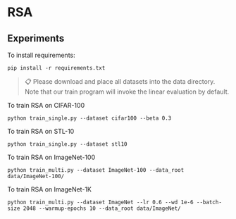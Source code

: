 # RSA



## Experiments

To install requirements:

```setup
pip install -r requirements.txt
```

> 📋 Please download and place all datasets into the data directory. Note that our train program will invoke the linear evaluation by default.


To train RSA on CIFAR-100

```
python train_single.py --dataset cifar100 --beta 0.3
```

To train RSA on STL-10

```
python train_single.py --dataset stl10
```


To train RSA on ImageNet-100

```
python train_multi.py --dataset ImageNet-100 --data_root data/ImageNet-100/
```


To train RSA on ImageNet-1K

```
python train_multi.py --dataset ImageNet --lr 0.6 --wd 1e-6 --batch-size 2048 --warmup-epochs 10 --data_root data/ImageNet/
```
